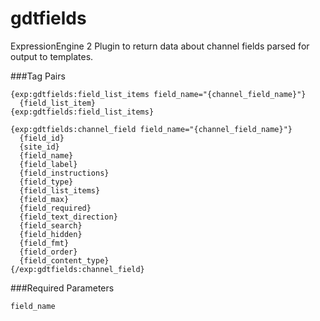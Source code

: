 # gdtfields

ExpressionEngine 2 Plugin to return data about channel fields parsed for output to templates.

###Tag Pairs

```
{exp:gdtfields:field_list_items field_name="{channel_field_name}"}
  {field_list_item}
{exp:gdtfields:field_list_items}
```

```
{exp:gdtfields:channel_field field_name="{channel_field_name}"}
  {field_id}
  {site_id}
  {field_name}
  {field_label}
  {field_instructions}
  {field_type}
  {field_list_items}
  {field_max}
  {field_required}
  {field_text_direction}
  {field_search}
  {field_hidden}
  {field_fmt}
  {field_order}
  {field_content_type}
{/exp:gdtfields:channel_field}
```
###Required Parameters
```
field_name
```

